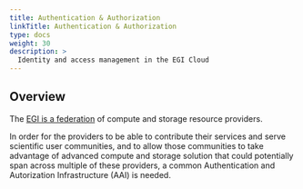 ```yaml
---
title: Authentication & Authorization
linkTitle: Authentication & Authorization
type: docs
weight: 30
description: >
  Identity and access management in the EGI Cloud
---
```


## Overview

The [EGI is a federation](https://www.egi.eu/federation/) of
compute and storage resource providers.

In order for the providers to be able to contribute their services and serve
scientific user communities, and to allow those communities to take advantage
of advanced compute and storage solution that could potentially span across
multiple of these providers, a common Authentication and Autorization Infrastructure
(AAI) is needed.
